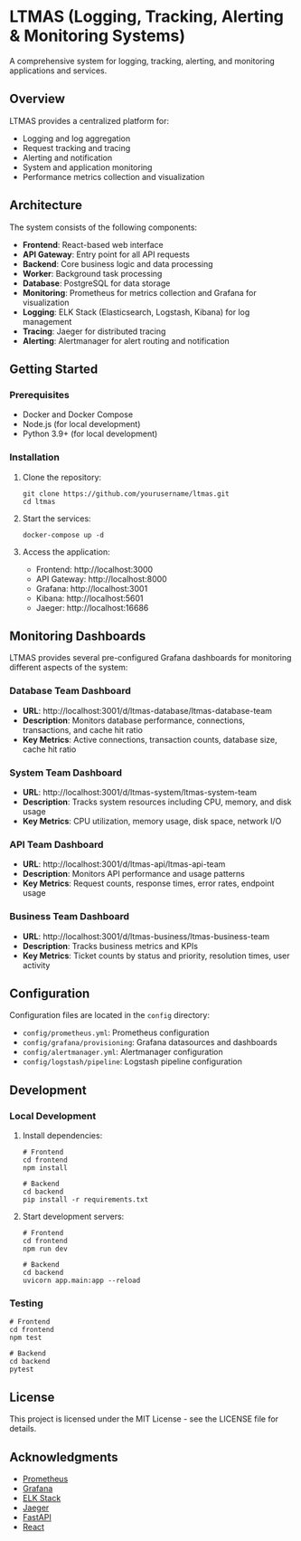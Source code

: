 # LTMAS (Logging, Tracking, Alerting & Monitoring Systems)

A comprehensive system for logging, tracking, alerting, and monitoring applications and services.

## Overview

LTMAS provides a centralized platform for:
- Logging and log aggregation
- Request tracking and tracing
- Alerting and notification
- System and application monitoring
- Performance metrics collection and visualization

## Architecture

The system consists of the following components:

- **Frontend**: React-based web interface
- **API Gateway**: Entry point for all API requests
- **Backend**: Core business logic and data processing
- **Worker**: Background task processing
- **Database**: PostgreSQL for data storage
- **Monitoring**: Prometheus for metrics collection and Grafana for visualization
- **Logging**: ELK Stack (Elasticsearch, Logstash, Kibana) for log management
- **Tracing**: Jaeger for distributed tracing
- **Alerting**: Alertmanager for alert routing and notification

## Getting Started

### Prerequisites

- Docker and Docker Compose
- Node.js (for local development)
- Python 3.9+ (for local development)

### Installation

1. Clone the repository:
   ```
   git clone https://github.com/yourusername/ltmas.git
   cd ltmas
   ```

2. Start the services:
   ```
   docker-compose up -d
   ```

3. Access the application:
   - Frontend: http://localhost:3000
   - API Gateway: http://localhost:8000
   - Grafana: http://localhost:3001
   - Kibana: http://localhost:5601
   - Jaeger: http://localhost:16686

## Monitoring Dashboards

LTMAS provides several pre-configured Grafana dashboards for monitoring different aspects of the system:

### Database Team Dashboard
- **URL**: http://localhost:3001/d/ltmas-database/ltmas-database-team
- **Description**: Monitors database performance, connections, transactions, and cache hit ratio
- **Key Metrics**: Active connections, transaction counts, database size, cache hit ratio

### System Team Dashboard
- **URL**: http://localhost:3001/d/ltmas-system/ltmas-system-team
- **Description**: Tracks system resources including CPU, memory, and disk usage
- **Key Metrics**: CPU utilization, memory usage, disk space, network I/O

### API Team Dashboard
- **URL**: http://localhost:3001/d/ltmas-api/ltmas-api-team
- **Description**: Monitors API performance and usage patterns
- **Key Metrics**: Request counts, response times, error rates, endpoint usage

### Business Team Dashboard
- **URL**: http://localhost:3001/d/ltmas-business/ltmas-business-team
- **Description**: Tracks business metrics and KPIs
- **Key Metrics**: Ticket counts by status and priority, resolution times, user activity

## Configuration

Configuration files are located in the `config` directory:
- `config/prometheus.yml`: Prometheus configuration
- `config/grafana/provisioning`: Grafana datasources and dashboards
- `config/alertmanager.yml`: Alertmanager configuration
- `config/logstash/pipeline`: Logstash pipeline configuration

## Development

### Local Development

1. Install dependencies:
   ```
   # Frontend
   cd frontend
   npm install

   # Backend
   cd backend
   pip install -r requirements.txt
   ```

2. Start development servers:
   ```
   # Frontend
   cd frontend
   npm run dev

   # Backend
   cd backend
   uvicorn app.main:app --reload
   ```

### Testing

```
# Frontend
cd frontend
npm test

# Backend
cd backend
pytest
```

## License

This project is licensed under the MIT License - see the LICENSE file for details.

## Acknowledgments

- [Prometheus](https://prometheus.io/)
- [Grafana](https://grafana.com/)
- [ELK Stack](https://www.elastic.co/elastic-stack)
- [Jaeger](https://www.jaegertracing.io/)
- [FastAPI](https://fastapi.tiangolo.com/)
- [React](https://reactjs.org/) 